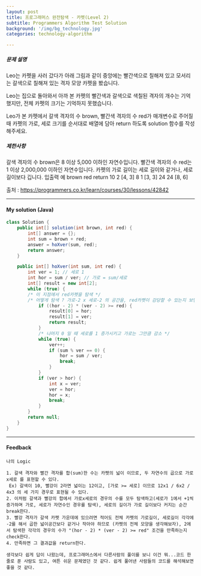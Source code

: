 ```yaml
---
layout: post
title: 프로그래머스 완전탐색 - 카펫(Level 2)
subtitle: Programmers Algorithm Test Solution
background: '/img/bg_technology.jpg'
categories: technology-algorithm

---
```



##### 문제 설명
Leo는 카펫을 사러 갔다가 아래 그림과 같이 중앙에는 빨간색으로 칠해져 있고 모서리는 갈색으로 칠해져 있는 격자 모양 카펫을 봤습니다.

Leo는 집으로 돌아와서 아까 본 카펫의 빨간색과 갈색으로 색칠된 격자의 개수는 기억했지만, 전체 카펫의 크기는 기억하지 못했습니다.

Leo가 본 카펫에서 갈색 격자의 수 brown, 빨간색 격자의 수 red가 매개변수로 주어질 때 카펫의 가로, 세로 크기를 순서대로 배열에 담아 return 하도록 solution 함수를 작성해주세요.

##### 제한사항
갈색 격자의 수 brown은 8 이상 5,000 이하인 자연수입니다.
빨간색 격자의 수 red는 1 이상 2,000,000 이하인 자연수입니다.
카펫의 가로 길이는 세로 길이와 같거나, 세로 길이보다 깁니다.
입출력 예
brown	red	return
10	2	[4, 3]
8	1	[3, 3]
24	24	[8, 6]

출처 : https://programmers.co.kr/learn/courses/30/lessons/42842

---

#### My solution (Java)

```java
class Solution {
	public int[] solution(int brown, int red) {
		int[] answer = {};
		int sum = brown + red;
        answer = hoXver(sum, red);
		return answer;
	}

	public int[] hoXver(int sum, int red) {
		int ver = 1; // 세로 1
		int hor = sum / ver; // 가로 = sum/세로
		int[] result = new int[2];
		while (true) {
		/* 이 지점에서 red카펫을 탐색 */
		/* 어떻게 탐색 ? 가로-2 x 세로-2 의 공간을, red카펫이 감당할 수 있는지 보면 됨. */
			if ((hor - 2) * (ver - 2) >= red) {
				result[0] = hor;
				result[1] = ver;
				return result;
			}
			/* 나머지 0 일 때 세로를 1 증가시키고 가로는 그만큼 감소 */
			while (true) {
				ver++;
				if (sum % ver == 0) {
					hor = sum / ver;
					break;
				}
			}
			if (ver > hor) {
				int x = ver;
				ver = hor;
				hor = x;
				break;
			}
		}
		return null;
	}
}
```

---

#### Feedback

```
나의 Logic

1. 갈색 격자와 빨간 격자를 합(sum)한 수는 카펫의 넓이 이므로, 두 자연수의 곱으로 가로x세로 를 표현할 수 있다.
 Ex) 갈색이 10, 빨강이 2라면 넓이는 12이고, [가로 >= 세로] 이므로 12x1 / 6x2 / 4x3 의 세 가지 경우로 표현될 수 있다.
2. 이처럼 갈색과 빨강의 합에서 가로x세로의 경우의 수를 모두 탐색하고(세로가 1에서 +1씩 증가하며 가로, 세로가 자연수인 경우를 탐색), 세로의 길이가 가로 길이보다 커지는 순간 break한다.
3. 빨강 격자가 갈색 카펫 가운데에 있으려면 적어도 전체 카펫의 가로길이, 세로길이 각각에 -2를 해서 곱한 넓이공간보다 같거나 작아야 하므로 (카펫의 전체 모양을 생각해보자), 2에서 탐색한 각각의 경우의 수가 "(hor - 2) * (ver - 2) >= red" 조건을 만족하는지 check한다.
4. 만족하면 그 결과값을 return한다.

생각보다 쉽게 답이 나왔는데, 프로그래머스에서 다른사람의 풀이를 보니 이건 뭐...코드 한줄로 푼 사람도 있고, 여튼 쉬운 문제였던 것 같다. 쉽게 풀어낸 사람들의 코드를 해석해보면 좋을 것 같다.
```

